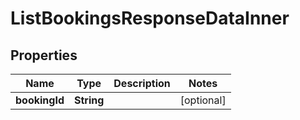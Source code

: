 

# ListBookingsResponseDataInner

## Properties

Name | Type | Description | Notes
------------ | ------------- | ------------- | -------------
**bookingId** | **String** |  |  [optional]




